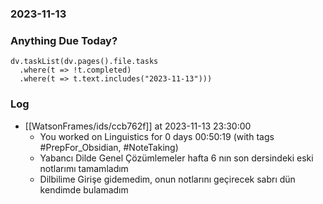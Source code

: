### 2023-11-13

### Anything Due Today?
```dataviewjs
dv.taskList(dv.pages().file.tasks 
  .where(t => !t.completed)
  .where(t => t.text.includes("2023-11-13")))
```
### Log

- [[WatsonFrames/ids/ccb762f]] at 2023-11-13 23:30:00
  - You worked on Linguistics for 0 days 00:50:19 (with tags #PrepFor_Obsidian, #NoteTaking)
  - Yabancı Dilde Genel Çözümlemeler hafta 6 nın son dersindeki eski notlarımı tamamladım
  - Dilbilime Girişe gidemedim, onun notlarını geçirecek sabrı dün kendimde bulamadım  
